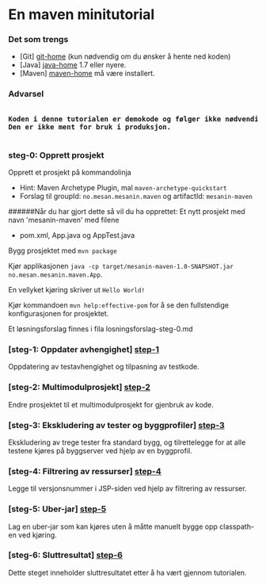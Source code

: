 # En maven minitutorial

### Det som trengs

- [Git] [git-home] (kun nødvendig om du ønsker å hente ned koden)
- [Java] [java-home] 1.7 eller nyere.
- [Maven] [maven-home] må være installert.

### Advarsel
<pre>
<strong>
Koden i denne tutorialen er demokode og følger ikke nødvendigvis best practice.
Den er ikke ment for bruk i produksjon.
</strong>
</pre>

### steg-0: Opprett prosjekt
Opprett et prosjekt på kommandolinja

- Hint: Maven Archetype Plugin, mal `maven-archetype-quickstart`  
- Forslag til groupId: `no.mesan.mesanin.maven` og artifactId: `mesanin-maven`

######Når du har gjort dette så vil du ha opprettet:
Et nytt prosjekt med navn 'mesanin-maven' med filene

- pom.xml, App.java og AppTest.java

Bygg prosjektet med `mvn package`

Kjør applikasjonen `java -cp target/mesanin-maven-1.0-SNAPSHOT.jar no.mesan.mesanin.maven.App`.

En vellyket kjøring skriver ut `Hello World!`

Kjør kommandoen `mvn help:effective-pom` for å se den fullstendige konfigurasjonen for prosjektet.

Et løsningsforslag finnes i fila losningsforslag-steg-0.md

### [steg-1: Oppdater avhengighet] [step-1]
Oppdatering av testavhengighet og tilpasning av testkode.

### [steg-2: Multimodulprosjekt] [step-2]
Endre prosjektet til et multimodulprosjekt for gjenbruk av kode.

### [steg-3: Ekskludering av tester og byggprofiler] [step-3]
Ekskludering av trege tester fra standard bygg, og tilrettelegge for at alle testene kjøres på byggserver ved hjelp av en byggprofil.

### [steg-4: Filtrering av ressurser] [step-4]
Legge til versjonsnummer i JSP-siden ved hjelp av filtrering av ressurser.

### [steg-5: Uber-jar] [step-5]
Lag en uber-jar som kan kjøres uten å måtte manuelt bygge opp classpath-en ved kjøring.

### [steg-6: Sluttresultat] [step-6]
Dette steget inneholder sluttresultatet etter å ha vært gjennom tutorialen.


[git-home]: http://git-scm.com/
[java-home]: http://www.oracle.com/technetwork/java/javase/downloads/index.html
[maven-home]: http://maven.apache.org/

[step-0]: https://github.com/mesan/mesanin-maven/tree/step-0
[step-1]: https://github.com/mesan/mesanin-maven/tree/step-1
[step-2]: https://github.com/mesan/mesanin-maven/tree/step-2
[step-3]: https://github.com/mesan/mesanin-maven/tree/step-3
[step-4]: https://github.com/mesan/mesanin-maven/tree/step-4
[step-5]: https://github.com/mesan/mesanin-maven/tree/step-5
[step-6]: https://github.com/mesan/mesanin-maven/tree/step-6